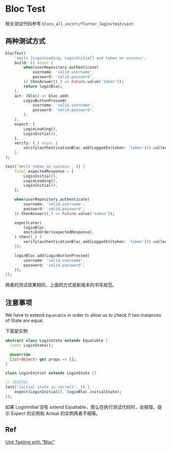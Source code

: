 # Bloc Test

相关测试代码参考 `blocs_all_in/src/flutter_login/test/uint`.

## 两种测试方式

```dart
blocTest(
    'emits [LoginLoading, LoginInitial] and token on success',
    build: () async {
        when(userRepository.authenticate(
            username: 'valid.username',
            password: 'valid.password',
        )).thenAnswer((_) => Future.value('token'));
        return loginBloc;
    },
    act: (bloc) => bloc.add(
        LoginButtonPressed(
            username: 'valid.username',
            password: 'valid.password',
        ),
    ),
    expect: [
        LoginLoading(),
        LoginInitial(),
    ],
    verify: (_) async {
        verify(authenticationBloc.add(LoggedIn(token: 'token'))).called(1);
    },
);
```

```dart
test('emits token on success', () {
    final expectedResponse = [
        LoginInitial(),
        LoginLoading(),
        LoginInitial(),
    ];

    when(userRepository.authenticate(
        username: 'valid.username',
        password: 'valid.password',
    )).thenAnswer((_) => Future.value('token'));

    expectLater(
        loginBloc,
        emitsInOrder(expectedResponse),
    ).then((_) {
        verify(authenticationBloc.add(LoggedIn(token: 'token'))).called(1);
    });

    loginBloc.add(LoginButtonPressed(
        username: 'valid.username',
        password: 'valid.password',
    ));
});
```

两者的测试效果相同，上面的方式是新版本的书写规范。

## 注意事项

We have to extend `Equatable` in order to allow us to check if two instances of State are equal.

下面是实例

```dart
abstract class LoginState extends Equatable {
  const LoginState();

  @override
  List<Object> get props => [];
}

class LoginInitial extends LoginState {}
```

```dart
// 测试代码
test('initial state is correct', () {
    expect(LoginInitial(), loginBloc.initialState);
});
```

如果 LoginInitial 没有 extend Equatable，那么在执行测试代码时，会报错，提示 Expect 的实例和 Actual 的实例两者不相等。

## Ref

[Unit Testing with “Bloc”](https://medium.com/flutter-community/unit-testing-with-bloc-b94de9655d86)
